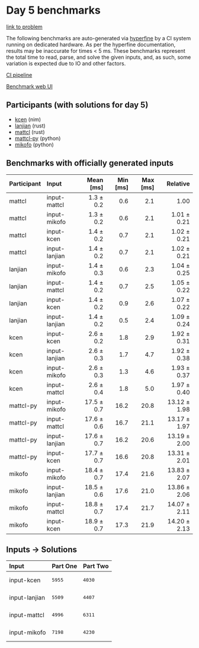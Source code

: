 # Day 5 benchmarks

[link to problem](https://adventofcode.com/2024/day/5)

The following benchmarks are auto-generated via
[hyperfine](https://github.com/sharkdp/hyperfine) by a CI system running on
dedicated hardware. As per the hyperfine documentation, results may be
inaccurate for times < 5 ms. These benchmarks represent the total time to read,
parse, and solve the given inputs, and, as such, some variation is expected due
to IO and other factors.

[CI pipeline](http://ci.papercode.net:8080/teams/main/pipelines/aoc2024)

[Benchmark web UI](https://aoc.ancalagon.black)


## Participants (with solutions for day 5)

- [kcen](https://github.com/kcen/aoc2024) (nim)
- [lanjian](https://github.com/lanjian/aoc-2024) (rust)
- [mattcl](https://github.com/mattcl/aoc2024) (rust)
- [mattcl-py](https://github.com/mattcl/aoc2024-py) (python)
- [mikofo](https://github.com/mikofo/aoc2024) (python)


## Benchmarks with officially generated inputs

| Participant | Input | Mean [ms] | Min [ms] | Max [ms] | Relative |
|:---|:---|---:|---:|---:|---:|
| mattcl | input-mattcl | 1.3 ± 0.2 | 0.6 | 2.1 | 1.00 |
| mattcl | input-mikofo | 1.3 ± 0.2 | 0.6 | 2.1 | 1.01 ± 0.21 |
| mattcl | input-kcen | 1.4 ± 0.2 | 0.7 | 2.1 | 1.02 ± 0.21 |
| mattcl | input-lanjian | 1.4 ± 0.2 | 0.7 | 2.1 | 1.02 ± 0.21 |
| lanjian | input-mikofo | 1.4 ± 0.3 | 0.6 | 2.3 | 1.04 ± 0.25 |
| lanjian | input-mattcl | 1.4 ± 0.2 | 0.7 | 2.5 | 1.05 ± 0.22 |
| lanjian | input-kcen | 1.4 ± 0.2 | 0.9 | 2.6 | 1.07 ± 0.22 |
| lanjian | input-lanjian | 1.4 ± 0.2 | 0.5 | 2.4 | 1.09 ± 0.24 |
| kcen | input-kcen | 2.6 ± 0.2 | 1.8 | 2.9 | 1.92 ± 0.31 |
| kcen | input-lanjian | 2.6 ± 0.3 | 1.7 | 4.7 | 1.92 ± 0.38 |
| kcen | input-mikofo | 2.6 ± 0.3 | 1.3 | 4.6 | 1.93 ± 0.37 |
| kcen | input-mattcl | 2.6 ± 0.4 | 1.8 | 5.0 | 1.97 ± 0.40 |
| mattcl-py | input-mikofo | 17.5 ± 0.7 | 16.2 | 20.8 | 13.12 ± 1.98 |
| mattcl-py | input-mattcl | 17.6 ± 0.6 | 16.7 | 21.1 | 13.17 ± 1.97 |
| mattcl-py | input-lanjian | 17.6 ± 0.7 | 16.2 | 20.6 | 13.19 ± 2.00 |
| mattcl-py | input-kcen | 17.7 ± 0.7 | 16.6 | 20.8 | 13.31 ± 2.01 |
| mikofo | input-mikofo | 18.4 ± 0.7 | 17.4 | 21.6 | 13.83 ± 2.07 |
| mikofo | input-lanjian | 18.5 ± 0.6 | 17.6 | 21.0 | 13.86 ± 2.06 |
| mikofo | input-mattcl | 18.8 ± 0.7 | 17.4 | 21.7 | 14.07 ± 2.11 |
| mikofo | input-kcen | 18.9 ± 0.7 | 17.3 | 21.9 | 14.20 ± 2.13 |


## Inputs -> Solutions

| Input | Part One | Part Two |
|:---|:---|:---|
|input-kcen|<pre>5955</pre>|<pre>4030</pre>|
|input-lanjian|<pre>5509</pre>|<pre>4407</pre>|
|input-mattcl|<pre>4996</pre>|<pre>6311</pre>|
|input-mikofo|<pre>7198</pre>|<pre>4230</pre>|